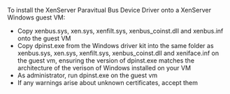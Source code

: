 To install the XenServer Paravitual Bus Device Driver onto a XenServer Windows 
guest VM:

*    Copy xenbus.sys, xen.sys, xenfilt.sys, xenbus_coinst.dll and xenbus.inf 
     onto the guest VM 
*    Copy dpinst.exe from the Windows driver kit into the same folder as
     xenbus.sys, xen.sys, xenfilt.sys, xenbus_coinst.dll and xeniface.inf on 
     the guest vm, ensuring the version of dpinst.exe matches the architecture 
     of the verison of Windows installed on your VM
*    As administrator, run dpinst.exe on the guest vm
*    If any warnings arise about unknown certificates, accept them

